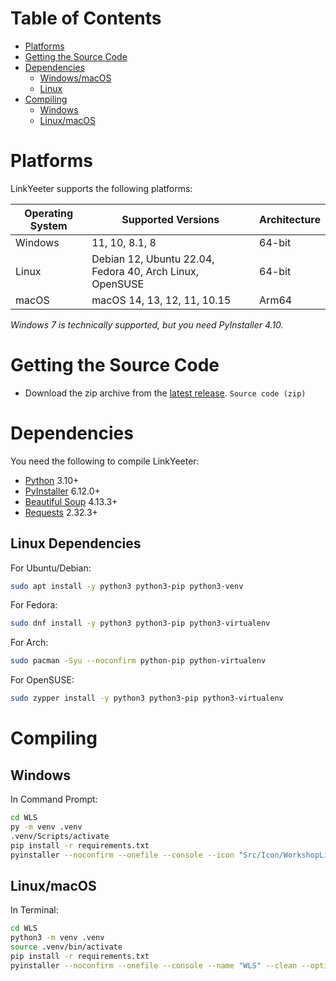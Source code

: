 # Table of Contents

- [Platforms](#platforms)
- [Getting the Source Code](#getting-the-source-code)
- [Dependencies](#dependencies)
  - [Windows/macOS](#dependencies)
  - [Linux](#linux-dependencies)
- [Compiling](#compiling)
  - [Windows](#windows-details)
  - [Linux/macOS](#linux-details)

# Platforms

LinkYeeter supports the following platforms:

| Operating System | Supported Versions                                       | Architecture |
|------------------|----------------------------------------------------------|--------------|
| Windows          | 11, 10, 8.1, 8                                           | 64-bit       |
| Linux            | Debian 12, Ubuntu 22.04, Fedora 40, Arch Linux, OpenSUSE | 64-bit       |
| macOS            | macOS 14, 13, 12, 11, 10.15                              | Arm64        |

_Windows 7 is technically supported, but you need PyInstaller 4.10._

# Getting the Source Code

- Download the zip archive from the [latest release](https://github.com/VermeilChan/LinkYeeter/releases/latest). `Source code
(zip)`

# Dependencies

You need the following to compile LinkYeeter:

- [Python](https://www.python.org/) 3.10+
- [PyInstaller](https://www.pyinstaller.org/) 6.12.0+
- [Beautiful Soup](https://pypi.org/project/beautifulsoup4/) 4.13.3+
- [Requests](https://pypi.org/project/requests/) 2.32.3+

## Linux Dependencies

For Ubuntu/Debian:
```sh
sudo apt install -y python3 python3-pip python3-venv
```
For Fedora:
```sh
sudo dnf install -y python3 python3-pip python3-virtualenv
```
For Arch:
```sh
sudo pacman -Syu --noconfirm python-pip python-virtualenv
```
For OpenSUSE:
```sh
sudo zypper install -y python3 python3-pip python3-virtualenv
```

# Compiling

## Windows

In Command Prompt:
```sh
cd WLS
py -m venv .venv
.venv/Scripts/activate
pip install -r requirements.txt
pyinstaller --noconfirm --onefile --console --icon "Src/Icon/WorkshopLinkStealer.ico" --name "WLS" --clean --optimize "2" --version-file "version.txt" --add-data "Src/get_addons.py;." --add-data "Src/utils.py;."  "Src/cli.py"
```

## Linux/macOS

In Terminal:
```sh
cd WLS
python3 -m venv .venv
source .venv/bin/activate
pip install -r requirements.txt
pyinstaller --noconfirm --onefile --console --name "WLS" --clean --optimize "2" --strip --add-data "Src/get_addons.py:." --add-data "Src/utils.py:."  "Src/cli.py"
```